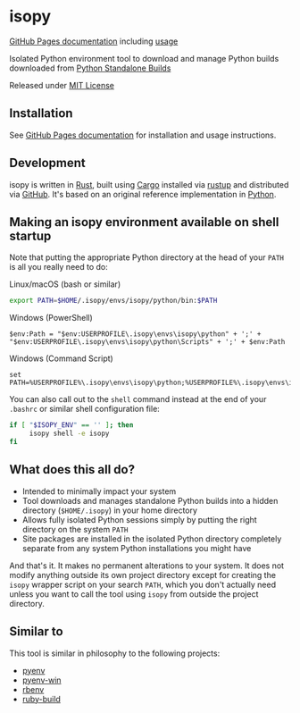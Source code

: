 # isopy

[GitHub Pages documentation][github-pages] including [usage][usage]

Isolated Python environment tool to download and manage Python builds
downloaded from [Python Standalone Builds][python-build-standalone-releases]

Released under [MIT License](LICENSE)

## Installation

See [GitHub Pages documentation][github-pages] for installation and usage
instructions.

## Development

isopy is written in [Rust][rust], built using [Cargo][cargo-book] installed via [rustup][rustup] and distributed via [GitHub][releases]. It's based on an original reference implementation in [Python](py).

## Making an isopy environment available on shell startup

Note that putting the appropriate Python directory at the head of your
`PATH` is all you really need to do:

Linux/macOS (bash or similar)

```bash
export PATH=$HOME/.isopy/envs/isopy/python/bin:$PATH
```

Windows (PowerShell)

```pwsh
$env:Path = "$env:USERPROFILE\.isopy\envs\isopy\python" + ';' + "$env:USERPROFILE\.isopy\envs\isopy\python\Scripts" + ';' + $env:Path
```

Windows (Command Script)

```pwsh
set PATH=%USERPROFILE%\.isopy\envs\isopy\python;%USERPROFILE%\.isopy\envs\isopy\python\Scripts;%PATH%
```

You can also call out to the `shell` command instead at the end of your
`.bashrc` or similar shell configuration file:

```bash
if [ "$ISOPY_ENV" == '' ]; then
     isopy shell -e isopy
fi
```

## What does this all do?

* Intended to minimally impact your system
* Tool downloads and manages standalone Python builds into a hidden
directory (`$HOME/.isopy`) in your home directory
* Allows fully isolated Python sessions simply by putting the right
directory on the system `PATH`
* Site packages are installed in the isolated Python directory
completely separate from any system Python installations you might have

And that's it. It makes no permanent alterations to your system. It does
not modify anything outside its own project directory except for
creating the `isopy` wrapper script on your search `PATH`, which you
don't actually need unless you want to call the tool using `isopy` from
outside the project directory.

## Similar to

This tool is similar in philosophy to the following projects:

* [pyenv][pyenv]
* [pyenv-win][pyenv-win]
* [rbenv][rbenv]
* [ruby-build][ruby-build]

[cargo-book]: https://doc.rust-lang.org/cargo/
[github-pages]: https://rcook.github.io/isopy/
[pyenv]: https://github.com/pyenv/pyenv
[pyenv-win]: https://github.com/pyenv-win/pyenv-win
[python-build-standalone-releases]: https://github.com/indygreg/python-build-standalone/releases
[rbenv]: https://github.com/rbenv/rbenv
[releases]: https://github.com/rcook/isopyrs/releases
[ruby-build]: https://github.com/rbenv/ruby-build
[rust]: https://www.rust-lang.org/
[rustup]: https://rustup.rs/
[usage]: https://rcook.github.io/isopy/usage
